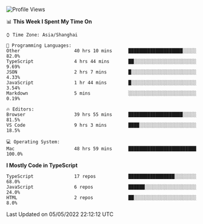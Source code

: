 <!--START_SECTION:waka-->
![Profile Views](http://img.shields.io/badge/Profile%20Views-3-blue)

📊 **This Week I Spent My Time On** 

```text
⌚︎ Time Zone: Asia/Shanghai

💬 Programming Languages: 
Other                    40 hrs 10 mins      ████████████████████░░░░░   82.0% 
TypeScript               4 hrs 44 mins       ██░░░░░░░░░░░░░░░░░░░░░░░   9.69% 
JSON                     2 hrs 7 mins        █░░░░░░░░░░░░░░░░░░░░░░░░   4.33% 
JavaScript               1 hr 44 mins        █░░░░░░░░░░░░░░░░░░░░░░░░   3.54% 
Markdown                 5 mins              ░░░░░░░░░░░░░░░░░░░░░░░░░   0.19%

🔥 Editors: 
Browser                  39 hrs 55 mins      ████████████████████░░░░░   81.5% 
VS Code                  9 hrs 3 mins        ████░░░░░░░░░░░░░░░░░░░░░   18.5%

💻 Operating System: 
Mac                      48 hrs 59 mins      █████████████████████████   100.0%

```

**I Mostly Code in TypeScript** 

```text
TypeScript               17 repos            █████████████████░░░░░░░░   68.0% 
JavaScript               6 repos             ██████░░░░░░░░░░░░░░░░░░░   24.0% 
HTML                     2 repos             ██░░░░░░░░░░░░░░░░░░░░░░░   8.0%

```



 Last Updated on 05/05/2022 22:12:12 UTC
<!--END_SECTION:waka-->
